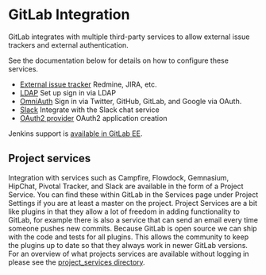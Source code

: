 # GitLab Integration

GitLab integrates with multiple third-party services to allow external issue trackers and external authentication.

See the documentation below for details on how to configure these services.

- [External issue tracker](external-issue-tracker.md) Redmine, JIRA, etc.
- [LDAP](ldap.md) Set up sign in via LDAP
- [OmniAuth](omniauth.md) Sign in via Twitter, GitHub, GitLab, and Google via OAuth.
- [Slack](slack.md) Integrate with the Slack chat service
- [OAuth2 provider](oauth_provider.md) OAuth2 application creation

Jenkins support is [available in GitLab EE](http://doc.gitlab.com/ee/integration/jenkins.html).

## Project services

Integration with services such as Campfire, Flowdock, Gemnasium, HipChat, Pivotal Tracker, and Slack are available in the form of a Project Service.
You can find these within GitLab in the Services page under Project Settings if you are at least a master on the project.
Project Services are a bit like plugins in that they allow a lot of freedom in adding functionality to GitLab, for example there is also a service that can send an email every time someone pushes new commits.
Because GitLab is open source we can ship with the code and tests for all plugins.
This allows the community to keep the plugins up to date so that they always work in newer GitLab versions.
For an overview of what projects services are available without logging in please see the [project_services directory](https://gitlab.com/gitlab-org/gitlab-ce/tree/master/app/models/project_services).
